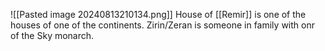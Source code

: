 ![[Pasted image 20240813210134.png]]
House of [[Remir]] is one of the houses of one of the continents. Zirin/Zeran is someone in family with onr of the Sky monarch.